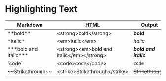 # Highlighting Text

| Markdown | HTML | Output |
| --- | --- | --- |
| \*\*bold\*\* | \<strong>bold\</strong> | **bold** |
| \*italic\* | \<em>italic\</em> | *italic* |
| \*\*\*bold and italic\*\*\* | \<strong>\<em>bold and italic\</em>\</strong> | ***bold and italic*** |
| \`code\` | \<code>code\</code> | `code` |
| \~~Strikethrough\~~ | \<strike>Strikethrough\</strike> | ~~Strikethrough~~ |